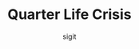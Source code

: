 ---
layout: post
current: post
cover:  assets/images/no-cover.gif
navigation: True
title: Quarter Life Crisis
description: 
tags: [islam]
class: post-template
subclass: 'post tag-islam'
author: sigit
comments: true
---